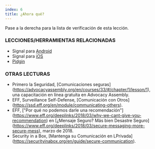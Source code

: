 ```yaml
---
index: 6
title: ¿Ahora qué?
---
```

Pase a la derecha para la lista de verificación de esta lección.

### LECCIONES/HERRAMIENTAS RELACIONADAS

*   Signal para [Android](umbrella://tools/messagging/s_signal-for-android.md)
*   Signal para [iOS](umbrella://tools/messagging/s_signal-for-ios.md)
*   [Pidgin](umbrella://tools/messagging/s_pidgin.md)

### OTRAS LECTURAS

*   Primero la Seguridad, [Comunicaciones seguras] (https://advocacyassembly.org/en/courses/33/#/chapter/1/lesson/1), una capacitación en línea gratuita en Advocacy Assembly.
*   EFF, Surveillance Self-Defense, [Comunicación con Otros] (https://ssd.eff.org/en/module/communicating-others).
*   EFF, ["Por qué no podemos darle una recomendación"] (https://www.eff.org/deeplinks/2018/03/why-we-cant-give-you-recommendation) en [¿Mensaje Seguro? Más bien Desastre Seguro] (https://www.eff.org/deeplinks/2018/03/secure-messaging-more-secure-mess), marzo de 2018.
*   Security in a Box, [Mantenga su Comunicación en LPrivada] (https://securityinabox.org/en/guide/secure-communication).